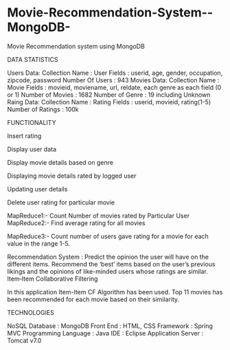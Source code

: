 # Movie-Recommendation-System--MongoDB-
Movie Recommendation system using MongoDB

DATA STATISTICS

Users Data:
	Collection Name		: 	User
	Fields		   		:	userid, age, gender,	occupation, zipcode, password 
	Number Of Users		:	943
Movies Data:
	Collection Name		:	Movie
	Fields				:	movieid, moviename, url, reldate, each genre as each	field (0 or 1)
	Number of Movies		:	1682
	Number of Genre		:	19 including Unknown
Raing Data:
		Collection Name		:	Rating
		Fields				:	userid, movieid, rating(1-5)
		Number of Ratings		:	100k

FUNCTIONALITY

Insert rating

Display user data

Display movie details based on genre

Displaying movie details rated by logged user

Updating user details

Delete user rating for particular movie

MapReduce1:-	 Count Number of movies rated by Particular User
MapReduce2:- 	 Find average rating for all movies

MapReduce3:- 	 Count number of users gave rating for a movie for each value in the range 1-5.

Recommendation System :
Predict the opinion the user will have on the different items.
 Recommend the ‘best’ items based on the user’s previous likings and the opinions of like-minded users whose ratings are similar.
Item‐Item Collaborative Filtering

In this application Item-Item CF Algorithm has been used. Top 11 movies has been recommended for each movie based on their similarity.

TECHNOLOGIES


NoSQL  Database		:	MongoDB
Front End				:	HTML, CSS
Framework				:	Spring MVC
Programming Language	:	Java
IDE					:	Eclipse
Application Server		:	Tomcat v7.0




